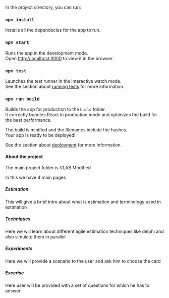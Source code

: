 In the project directory, you can run:

### `npm install`

Installs all the dependecies for the app to run.<br/>

### `npm start`

Runs the app in the development mode.<br />
Open [http://localhost:3000](http://localhost:3000) to view it in the browser.

### `npm test`

Launches the test runner in the interactive watch mode.<br />
See the section about [running tests](https://facebook.github.io/create-react-app/docs/running-tests) for more information.

### `npm run build`

Builds the app for production to the `build` folder.<br />
It correctly bundles React in production mode and optimizes the build for the best performance.

The build is minified and the filenames include the hashes.<br />
Your app is ready to be deployed!

See the section about [deployment](https://facebook.github.io/create-react-app/docs/deployment) for more information.

#### About the project

The main project folder is VLAB Modified

In this we have 4 main pages

##### Estimation

This will give a brief intro about what is estimation and terminology used in estimation

##### Techniques

Here we will learn about different agile estimation techniques like delphi and also simulate them in parallel

##### Experiments

Here we will provide a scenario to the user and ask him to choose the card

##### Excerise

Here user will be provided with a set of questions for which he has to answer
